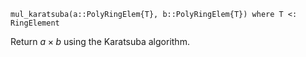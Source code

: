 ```
mul_karatsuba(a::PolyRingElem{T}, b::PolyRingElem{T}) where T <: RingElement
```

Return $a \times b$ using the Karatsuba algorithm.
